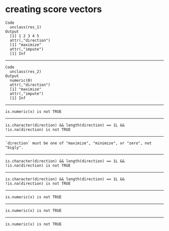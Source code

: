 # creating score vectors

    Code
      unclass(res_1)
    Output
      [1] 1 2 3 4 5
      attr(,"direction")
      [1] "maximize"
      attr(,"impute")
      [1] Inf

---

    Code
      unclass(res_2)
    Output
      numeric(0)
      attr(,"direction")
      [1] "maximize"
      attr(,"impute")
      [1] Inf

---

    is.numeric(x) is not TRUE

---

    is.character(direction) && length(direction) == 1L && !is.na(direction) is not TRUE

---

    `direction` must be one of "maximize", "minimize", or "zero", not "bigly".

---

    is.character(direction) && length(direction) == 1L && !is.na(direction) is not TRUE

---

    is.character(direction) && length(direction) == 1L && !is.na(direction) is not TRUE

---

    is.numeric(x) is not TRUE

---

    is.numeric(x) is not TRUE

---

    is.numeric(x) is not TRUE

